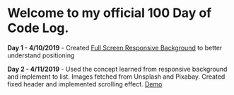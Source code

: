 # Welcome to my official 100 Day of Code Log. 

**Day 1 - 4/10/2019** - Created [Full Screen Responsive Background](https://codepen.io/ebizl/full/pBEMXK) to better understand positioning 

**Day 2 - 4/11/2019** - Used the concept learned from responsive background and implement to list. Images fetched from Unsplash and Pixabay. Created fixed header and implemented scrolling effect. [Demo](https://codepen.io/ebizl/full/BEpwNp)  
